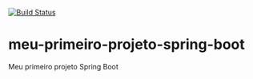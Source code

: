 [![Build Status](https://travis-ci.org/samuelbrasil/meu-primeiro-projeto-spring-boot.svg?branch=master)](https://travis-ci.org/samuelbrasil/meu-primeiro-projeto-spring-boot)

# meu-primeiro-projeto-spring-boot
Meu primeiro projeto Spring Boot
